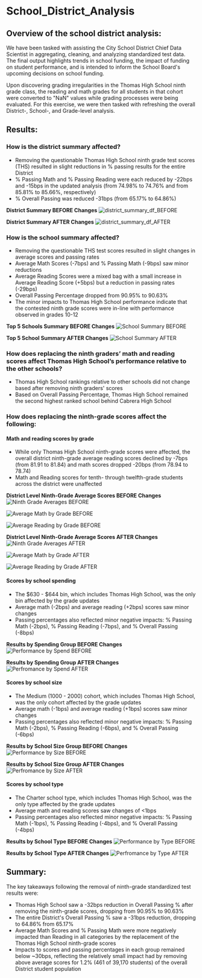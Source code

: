 # School_District_Analysis

## Overview of the school district analysis: 
We have been tasked with assisting the City School District Chief Data Scientist in aggregating, cleaning, and analyzing standardized test data.  The final output highlights trends in school funding, the impact of funding on student performance, and is intended to inform the School Board's upcoming decisions on school funding. 

Upon discovering grading irregularities in the Thomas High School ninth grade class, the reading and math grades for all students in that cohort were converted to "NaN" values while grading processes were being evaluated.  For this exercise, we were then tasked with refreshing the overall District-, School-, and Grade-level analysis.

## Results: 

### How is the district summary affected?
- Removing the questionable Thomas High School ninth grade test scores (THS) resulted in slight reductions in % passing results for the entire District
- % Passing Math and % Passing Reading were each reduced by -22bps and -15bps in the updated analysis (from 74.98% to 74.76% and from 85.81% to 85.66%, respectively)
- % Overall Passing was reduced -31bps (from 65.17% to 64.86%)

**District Summary BEFORE Changes**
![district_summary_df_BEFORE](https://github.com/benclark62/School_District_Analysis/blob/main/Resources/district_summary_df_BEFORE.png)

**District Summary AFTER Changes**
![district_summary_df_AFTER](https://github.com/benclark62/School_District_Analysis/blob/main/Resources/district_summary_df_AFTER.png)


### How is the school summary affected?
- Removing the questionable THS test scores resulted in slight changes in average scores and passing rates
- Average Math Scores (-7bps) and % Passing Math (-9bps) saw minor reductions
- Average Reading Scores were a mixed bag with a small increase in Average Reading Score (+5bps) but a reduction in passing rates (-29bps)
- Overall Passing Percentage dropped from 90.95% to 90.63%
- The minor impacts to Thomas High School performance indicate that the contested ninth grade scores were in-line with performance observed in grades 10-12

**Top 5 Schools Summary BEFORE Changes**
![School Summary BEFORE](https://github.com/benclark62/School_District_Analysis/blob/main/Resources/ths_per_school_summary_df_BEFORE.png)

**Top 5 School Summary AFTER Changes**
![School Summary AFTER](https://github.com/benclark62/School_District_Analysis/blob/main/Resources/ths_per_school_summary_df_AFTER.png)


### How does replacing the ninth graders’ math and reading scores affect Thomas High School’s performance relative to the other schools?
- Thomas High School rankings relative to other schools did not change based after removing ninth graders' scores
- Based on Overall Passing Percentage, Thomas High School remained the second highest ranked school behind Cabrera High School


### How does replacing the ninth-grade scores affect the following:
#### Math and reading scores by grade
- While only Thomas High School ninth-grade scores were affected, the overall district ninth-grade average reading scores declined by -7bps (from 81.91 to 81.84) and math scores dropped -20bps (from 78.94 to 78.74)
- Math and Reading scores for tenth- through twelfth-grade students across the district were unaffected

**District Level Ninth-Grade Average Scores BEFORE Changes**
![Ninth Grade Averages BEFORE](https://github.com/benclark62/School_District_Analysis/blob/main/Resources/ninth-grade_averages_BEFORE.png)

![Average Math by Grade BEFORE](https://github.com/benclark62/School_District_Analysis/blob/main/Resources/math_by_grade_BEFORE.png)

![Average Reading by Grade BEFORE](https://github.com/benclark62/School_District_Analysis/blob/main/Resources/reading_by_grade_BEFORE.png)

**District Level Ninth-Grade Average Scores AFTER Changes**
![Ninth Grade Averages AFTER](https://github.com/benclark62/School_District_Analysis/blob/main/Resources/ninth-grade_average_scores_AFTER.png)

![Average Math by Grade AFTER](https://github.com/benclark62/School_District_Analysis/blob/main/Resources/math_by_grade_AFTER.png)

![Average Reading by Grade AFTER](https://github.com/benclark62/School_District_Analysis/blob/main/Resources/reading_by_grade_AFTER.png)

#### Scores by school spending
- The $630 - $644 bin, which includes Thomas High School, was the only bin affected by the grade updates
- Average math (-2bps) and average reading (+2bps) scores saw minor changes
- Passing percentages also reflected minor negative impacts: % Passing Math (-2bps), % Passing Reading (-7bps), and % Overall Passing (-8bps)

**Results by Spending Group BEFORE Changes**
![Performance by Spend BEFORE](https://github.com/benclark62/School_District_Analysis/blob/main/Resources/perf_by_spend_BEFORE.png)

**Results by Spending Group AFTER Changes**
![Perfromance by Spend AFTER](https://github.com/benclark62/School_District_Analysis/blob/main/Resources/perf_by_spend_AFTER.png)

#### Scores by school size
- The Medium (1000 - 2000) cohort, which includes Thomas High School, was the only cohort affected by the grade updates
- Average math (-1bps) and average reading (+1bps) scores saw minor changes
- Passing percentages also reflected minor negative impacts: % Passing Math (-2bps), % Passing Reading (-6bps), and % Overall Passing (-6bps)

**Results by School Size Group BEFORE Changes**
![Performance by Size BEFORE](https://github.com/benclark62/School_District_Analysis/blob/main/Resources/perf_by_size_before.png)

**Results by School Size Group AFTER Changes**
![Perfromance by Size AFTER](https://github.com/benclark62/School_District_Analysis/blob/main/Resources/perf_by_size_after.png)  

#### Scores by school type
- The Charter school type, which includes Thomas High School, was the only type affected by the grade updates
- Average math and reading scores saw changes of <1bps
- Passing percentages also reflected minor negative impacts: % Passing Math (-1bps), % Passing Reading (-4bps), and % Overall Passing (-4bps)

**Results by School Type BEFORE Changes**
![Performance by Type BEFORE](https://github.com/benclark62/School_District_Analysis/blob/main/Resources/perf_by_type_before.png)

**Results by School Type AFTER Changes**
![Perfromance by Type AFTER](https://github.com/benclark62/School_District_Analysis/blob/main/Resources/perf_by_type_after.png)


## Summary: 
The key takeaways following the removal of ninth-grade standardized test results were:
- Thomas High School saw a -32bps reduction in Overall Passing % after removing the ninth-grade scores, dropping from 90.95% to 90.63%
- The entire District's Overall Passing % saw a -31bps reduction, dropping to 64.86% from 65.17%
- Average Math Scores and % Passing Math were more negatively impacted than Reading in all categories by the replacement of the Thomas High School ninth-grade scores
- Impacts to scores and passing percentages in each group remained below ~30bps, reflecting the relatively small impact had by removing above average scores for 1.2% (461 of 39,170 students) of the overall District student population
